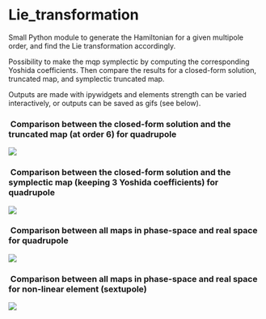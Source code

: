 # Lie_transformation

Small Python module to generate the Hamiltonian for a given multipole order, and find the Lie transformation accordingly.

Possibility to make the mqp symplectic by computing the corresponding Yoshida coefficients. Then compare the results for a closed-form solution, truncated map, and symplectic truncated map.

Outputs are made with ipywidgets and elements strength can be varied interactively, or outputs can be saved as gifs (see below).

###  Comparison between the closed-form solution and the truncated map (at order 6) for quadrupole

![](https://github.com/ColasDroin/Lie_transformation/blob/master/gifs/1.gif)

###  Comparison between the closed-form solution and the symplectic map (keeping 3 Yoshida coefficients) for quadrupole

![](https://github.com/ColasDroin/Lie_transformation/blob/master/gifs/2.gif)

###  Comparison between all maps in phase-space and real space for quadrupole

![](https://github.com/ColasDroin/Lie_transformation/blob/master/gifs/3.gif)

###  Comparison between all maps in phase-space and real space for non-linear element (sextupole)

![](https://github.com/ColasDroin/Lie_transformation/blob/master/gifs/4.gif)
